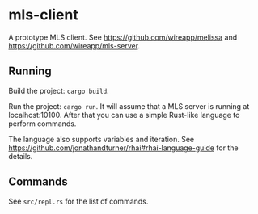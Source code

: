 # mls-client

A prototype MLS client. See <https://github.com/wireapp/melissa> and
<https://github.com/wireapp/mls-server>.

## Running

Build the project: `cargo build`.

Run the project: `cargo run`. It will assume that a MLS server is running at
localhost:10100. After that you can use a simple Rust-like language to
perform commands.

The language also supports variables and iteration. See
https://github.com/jonathandturner/rhai#rhai-language-guide for the details.

## Commands

See `src/repl.rs` for the list of commands.
